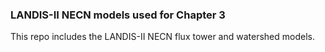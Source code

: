 ### LANDIS-II NECN models used for Chapter 3 ###

This repo includes the LANDIS-II NECN flux tower and watershed models. 

